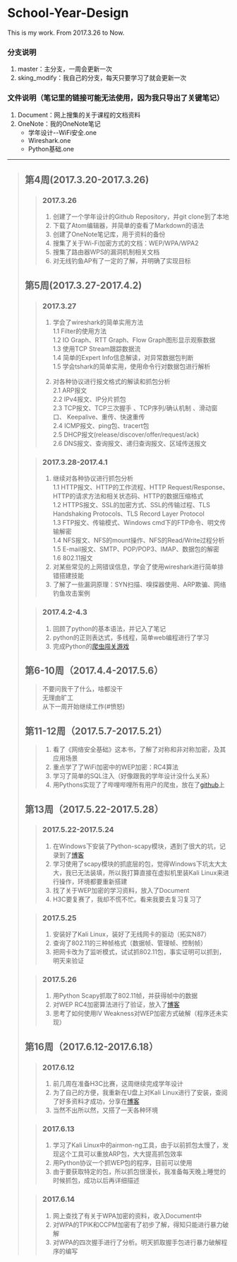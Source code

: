 # School-Year-Design
 This is my work. From 2017.3.26 to Now.

### 分支说明
  1. master：主分支，一周会更新一次
  2. sking_modify：我自己的分支，每天只要学习了就会更新一次

### 文件说明（笔记里的链接可能无法使用，因为我只导出了关键笔记）
  1. Document：网上搜集的关于课程的文档资料
  2. OneNote：我的OneNote笔记
      - 学年设计--WiFi安全.one
      - Wireshark.one
      - Python基础.one

-----------------------------

> ## 第4周(2017.3.20-2017.3.26)
> > ### 2017.3.26   
> > 1. 创建了一个学年设计的Github Repository，并git clone到了本地
> > 2. 下载了Atom编辑器，并简单的查看了Markdown的语法
> > 3. 创建了OneNote笔记库，用于资料的备份
> > 4. 搜集了关于Wi-Fi加密方式的文档：WEP/WPA/WPA2
> > 5. 搜集了路由器WPS的漏洞机制相关文档
> > 6. 对无线钓鱼AP有了一定的了解，并明确了实现目标
>
>
>
> ## 第5周(2017.3.27-2017.4.2)
> > ### 2017.3.27
> > 1. 学会了wireshark的简单实用方法   
> >   1.1 Filter的使用方法  
> >   1.2 IO Graph、RTT Graph、Flow Graph图形显示观察数据  
> >   1.3 使用TCP Stream跟踪数据流  
> >   1.4 简单的Expert Info信息解读，对异常数据包判断  
> >   1.5 学会tshark的简单实用，使用命令行对数据包进行解析  
> >  
> > 2. 对各种协议进行报文格式的解读和抓包分析  
> >   2.1 ARP报文   
> >   2.2 IPv4报文、IP分片抓包  
> >   2.3 TCP报文、TCP三次握手 、TCP序列/确认机制 、滑动窗口、 Keepalive、重传、快速重传  
> >   2.4 ICMP报文、ping包、tracert包  
> >   2.5 DHCP报文(release/discover/offer/request/ack)  
> >   2.6 DNS报文、查询报文、递归查询报文、区域传送报文  
>
> > ### 2017.3.28-2017.4.1
> > 1. 继续对各种协议进行抓包分析  
> >   1.1 HTTP报文、HTTP的工作流程、HTTP Request/Response、HTTP的请求方法和相关状态码、HTTP的数据压缩格式  
> >   1.2 HTTPS报文、SSL的加密方式、SSL的传输过程、TLS Handshaking Protocols、TLS Record Layer Protocol  
> >   1.3 FTP报文、传输模式、Windows cmd下的FTP命令、明文传输解密  
> >   1.4 NFS报文、NFS的mount操作、NFS的Read/Write过程分析  
> >   1.5 E-mail报文、SMTP、POP/POP3、IMAP、数据包的解密  
> >   1.6 802.11报文  
> > 2. 对某些常见的上网错误信息，学会了使用wireshark进行简单排错搭建技能  
> > 3. 了解了一些漏洞原理：SYN扫描、嗅探器使用、ARP欺骗、网络钓鱼攻击案例  
>
> > ### 2017.4.2-4.3
> > 1. 回顾了python的基本语法，并记入了笔记
> > 2. python的正则表达式，多线程，简单web编程进行了学习
> > 3. 完成Python的[爬虫闯关游戏](“http://www.heibanke.com/lesson/crawler_ex00/”)
>
>
> ## 第6-10周（2017.4.4-2017.5.6）
> > 不要问我干了什么，啥都没干  
> > 无理由旷工    
> > 从下一周开始继续工作(#愤怒)  
>
> ## 第11-12周（2017.5.7-2017.5.21）  
> > 1. 看了《网络安全基础》这本书，了解了对称和非对称加密，及其应用场景  
> > 2. 重点学了了WiFi加密中的WEP加密：RC4算法  
> > 3. 学习了简单的SQL注入（好像跟我的学年设计没什么关系）  
> > 4. 用Pythons实现了了哔哩哔哩所有用户的爬虫，放在了[github](https://github.com/swusking/Bilibili_users)上  
>
> ## 第13周（2017.5.22-2017.5.28）
> > ### 2017.5.22-2017.5.24
> > 1. 在Windows下安装了Python-scapy模块，遇到了很大的坑，记录到了[博客](http://www.skingyang.cn/wordpress/267.html)  
> > 2. 学习使用了scapy模块的抓底层的包，觉得Windows下坑太大太大，我已无法装填，所以我打算直接在虚拟机里装Kali Linux来进行操作，环境都要重新搭建  
> > 3. 找了关于WEP加密的学习资料，放入了Document  
> > 4.  H3C要复赛了，我却不慌不忙。看来我要去复习复习了    
>
> > ### 2017.5.25
> > 1. 安装好了Kali Linux，装好了无线网卡的驱动（拓实N87）    
> > 2. 查询了802.11的三种帧格式（数据帧、管理帧、控制帧）  
> > 3. 把网卡改为了监听模式，试试抓802.11包，事实证明可以抓到，明天来验证    
>
> > ### 2017.5.26  
> > 1. 用Python Scapy抓取了802.11帧，并获得帧中的数据    
> > 2. 对WEP RC4加密算法进行了验证，放入了[博客](http://www.skingyang.cn/wordpress/289.html)  
> > 3. 思考了如何使用IV Weakness对WEP加密方式破解（程序还未实现）  
>
> ## 第16周（2017.6.12-2017.6.18）
> > ### 2017.6.12
> > 1. 前几周在准备H3C比赛，这周继续完成学年设计  
> > 2. 为了自己的方便，我重新在U盘上对Kali Linux进行了安装，查阅了好多资料才成功，分享在[博客](http://www.skingyang.cn/wordpress/350.html)
> > 3. 当然不出所以然，又搭了一天各种环境
>
> > ### 2017.6.13
> > 1. 学习了Kali Linux中的airmon-ng工具，由于以前抓包太慢了，发现这个工具可以重放ARP包，大大提高抓包效率
> > 2. 用Python协议一个抓WEP包的程序，目前可以使用
> > 3. 由于要获取特定的包，所以抓包很漫长，我准备每天晚上睡觉的时候抓包，成功以后再详细描述
>  
> > ### 2017.6.14
> > 1. 网上查找了有关于WPA加密的资料，收入Document中  
> > 2. 对WPA的TPIK和CCPM加密有了初步了解，得知只能进行暴力破解  
> > 3. 对WPA的四次握手进行了分析。明天抓取握手包进行暴力破解程序的编写  
